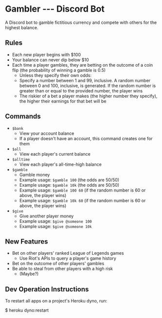 # Gambler --- Discord Bot

A Discord bot to gamble fictitious currency and compete with others for the highest balance.

## Rules

* Each new player begins with $100
* Your balance can never dip below $10
* Each time a player gambles, they are betting on the outcome of a coin flip (the probability of winning a gamble is 0.5)
	* Unless they specify their own odds:
	* Specify a number between 1 and 99, inclusive. A random number between 0 and 100, inclusive, is generated. If the random number is greater than or equal to the provided number, the player wins
	* The riskier of a bet a player makes (the higher number they specify), the higher their earnings for that bet will be

## Commands

* `$bank`
	* View your account balance
	* If a player doesn't have an account, this command creates one for them
* `$all`
	* View each player's current balance
* `$alltime`
	* View each player's all-time-high balance
* `$gamble`
	* Gamble money
	* Example usage: `$gamble 100` (the odds are 50/50)
	* Example usage: `$gamble 10k` (the odds are 50/50)
	* Example usage: `$gamble 100 60` (if the random number is 60 or above, the player wins)
	* Example usage: `$gamble 10k 60` (if the random number is 60 or above, the player wins)
* `$give`
	* Give another player money
	* Example usage: `$give @someone 100`
	* Example usage: `$give @someone 10k`

## New Features

* Bet on other players' ranked League of Legends games
	* Use Riot's APIs to query a player's game history
* Bet on the outcome of other players' gambles
* Be able to steal from other players with a high risk
	* (Maybe?)

## Dev Operation Instructions

To restart all apps on a project's Heroku dyno, run:

$ heroku dyno:restart
